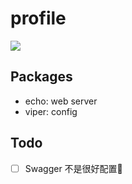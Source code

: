 # profile

![](https://github.com/26huitailang/profile/workflows/Go/badge.svg)

## Packages

- echo: web server
- viper: config

## Todo

- [ ] Swagger 不是很好配置🙅‍